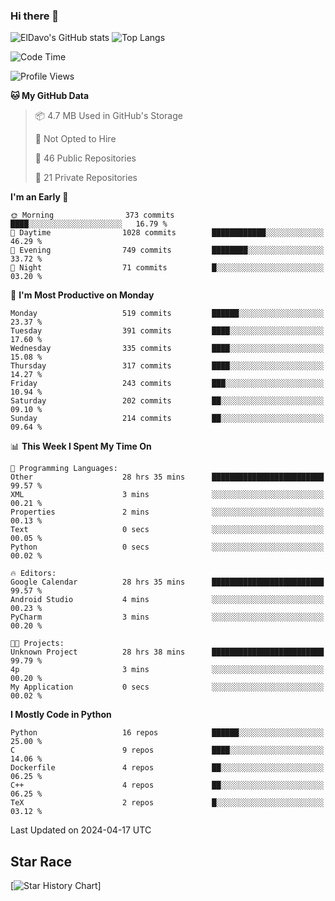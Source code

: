 ### Hi there 👋
![ElDavo's GitHub stats](https://github-readme-stats.vercel.app/api?username=ElDavoo&show_icons=true&theme=chartreuse-dark)
![Top Langs](https://github-readme-stats.vercel.app/api/top-langs/?username=ElDavoo&theme=chartreuse-dark&layout=compact)

<!--START_SECTION:waka-->
![Code Time](http://img.shields.io/badge/Code%20Time-1%2C221%20hrs%207%20mins-blue)

![Profile Views](http://img.shields.io/badge/Profile%20Views-21-blue)

**🐱 My GitHub Data** 

> 📦 4.7 MB Used in GitHub's Storage 
 > 
> 🚫 Not Opted to Hire
 > 
> 📜 46 Public Repositories 
 > 
> 🔑 21 Private Repositories 
 > 
**I'm an Early 🐤** 

```text
🌞 Morning                373 commits         ████░░░░░░░░░░░░░░░░░░░░░   16.79 % 
🌆 Daytime                1028 commits        ████████████░░░░░░░░░░░░░   46.29 % 
🌃 Evening                749 commits         ████████░░░░░░░░░░░░░░░░░   33.72 % 
🌙 Night                  71 commits          █░░░░░░░░░░░░░░░░░░░░░░░░   03.20 % 
```
📅 **I'm Most Productive on Monday** 

```text
Monday                   519 commits         ██████░░░░░░░░░░░░░░░░░░░   23.37 % 
Tuesday                  391 commits         ████░░░░░░░░░░░░░░░░░░░░░   17.60 % 
Wednesday                335 commits         ████░░░░░░░░░░░░░░░░░░░░░   15.08 % 
Thursday                 317 commits         ████░░░░░░░░░░░░░░░░░░░░░   14.27 % 
Friday                   243 commits         ███░░░░░░░░░░░░░░░░░░░░░░   10.94 % 
Saturday                 202 commits         ██░░░░░░░░░░░░░░░░░░░░░░░   09.10 % 
Sunday                   214 commits         ██░░░░░░░░░░░░░░░░░░░░░░░   09.64 % 
```


📊 **This Week I Spent My Time On** 

```text
💬 Programming Languages: 
Other                    28 hrs 35 mins      █████████████████████████   99.57 % 
XML                      3 mins              ░░░░░░░░░░░░░░░░░░░░░░░░░   00.21 % 
Properties               2 mins              ░░░░░░░░░░░░░░░░░░░░░░░░░   00.13 % 
Text                     0 secs              ░░░░░░░░░░░░░░░░░░░░░░░░░   00.05 % 
Python                   0 secs              ░░░░░░░░░░░░░░░░░░░░░░░░░   00.02 % 

🔥 Editors: 
Google Calendar          28 hrs 35 mins      █████████████████████████   99.57 % 
Android Studio           4 mins              ░░░░░░░░░░░░░░░░░░░░░░░░░   00.23 % 
PyCharm                  3 mins              ░░░░░░░░░░░░░░░░░░░░░░░░░   00.20 % 

🐱‍💻 Projects: 
Unknown Project          28 hrs 38 mins      █████████████████████████   99.79 % 
4p                       3 mins              ░░░░░░░░░░░░░░░░░░░░░░░░░   00.20 % 
My Application           0 secs              ░░░░░░░░░░░░░░░░░░░░░░░░░   00.02 % 
```

**I Mostly Code in Python** 

```text
Python                   16 repos            ██████░░░░░░░░░░░░░░░░░░░   25.00 % 
C                        9 repos             ████░░░░░░░░░░░░░░░░░░░░░   14.06 % 
Dockerfile               4 repos             ██░░░░░░░░░░░░░░░░░░░░░░░   06.25 % 
C++                      4 repos             ██░░░░░░░░░░░░░░░░░░░░░░░   06.25 % 
TeX                      2 repos             █░░░░░░░░░░░░░░░░░░░░░░░░   03.12 % 
```




 Last Updated on 2024-04-17 UTC
<!--END_SECTION:waka-->

## Star Race

[![Star History Chart](https://api.star-history.com/svg?repos=ElDavoo/WhatsApp-Crypt14-Crypt15-Decrypter,ElDavoo/TuringOS,EliteAndroidApps/WhatsApp-Crypt12-Decrypter,KnugiHK/Whatsapp-Chat-Exporter&type=Date)]
